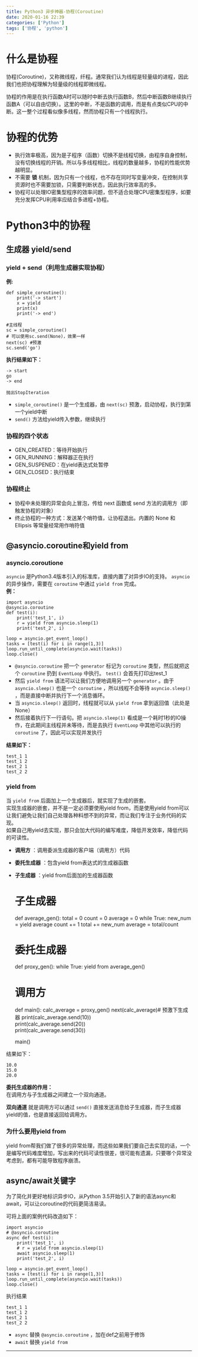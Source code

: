 ```yaml
---
title: Python3 异步神器-协程(Coroutine)
date: 2020-01-16 22:39
categories: ['Python']
tags: ['协程', 'python']
---
```

#  什么是协程

协程(Coroutine)，又称微线程，纤程。通常我们认为线程是轻量级的进程，因此我们也把协程理解为轻量级的线程即微线程。

协程的作用是在执行函数A时可以随时中断去执行函数B，然后中断函数B继续执行函数A（可以自由切换）。这里的中断，不是函数的调用，而是有点类似CPU的中断。这一整个过程看似像多线程，然而协程只有一个线程执行。

#  协程的优势

  * 执行效率极高，因为是子程序（函数）切换不是线程切换，由程序自身控制，没有切换线程的开销。所以与多线程相比，线程的数量越多，协程的性能优势越明显。 
  * 不需要 **锁** 机制，因为只有一个线程，也不存在同时写变量冲突，在控制共享资源时也不需要加锁，只需要判断状态，因此执行效率高的多。 
  * 协程可以处理IO密集型程序的效率问题，但不适合处理CPU密集型程序，如要充分发挥CPU利用率应结合多进程+协程。 

#  Python3中的协程

##  生成器 yield/send

###  yield + send（利用生成器实现协程）

**例:**

    
    
    def simple_coroutine():
        print('-> start')
        x = yield
        print(x)
        print('-> end')
    
    #主线程
    sc = simple_coroutine()
    # 可以使用sc.send(None)，效果一样
    next(sc) #预激
    sc.send('go')
    

**执行结果如下：**

    
    
    -> start
    go
    -> end
    
    抛出StopIteration
    

  * ` simple_coroutine() ` 是一个生成器，由 ` next(sc) ` 预激，启动协程，执行到第一个yield中断 
  * ` send() ` 方法给yield传入参数，继续执行 

###  协程的四个状态

  * GEN_CREATED：等待开始执行 
  * GEN_RUNNING：解释器正在执行 
  * GEN_SUSPENED：在yield表达式处暂停 
  * GEN_CLOSED：执行结束 

###  协程终止

  * 协程中未处理的异常会向上冒泡，传给 next 函数或 send 方法的调用方（即触发协程的对象） 
  * 终止协程的一种方式：发送某个哨符值，让协程退出。内置的 None 和Ellipsis 等常量经常用作哨符值 

##  @asyncio.coroutine和yield from

###  asyncio.coroutione

` asyncio ` 是Python3.4版本引入的标准库，直接内置了对异步IO的支持。 ` asyncio ` 的异步操作，需要在 `
coroutine ` 中通过 ` yield from ` 完成。  
**例：**

    
    
    import asyncio
    @asyncio.coroutine
    def test(i):
        print('test_1', i)
        r = yield from asyncio.sleep(1)
        print('test_2', i)
    
    loop = asyncio.get_event_loop()
    tasks = [test(i) for i in range(1,3)]
    loop.run_until_complete(asyncio.wait(tasks))
    loop.close()
    

  * ` @asyncio.coroutine ` 把一个 ` generator ` 标记为 ` coroutine ` 类型，然后就把这个 ` coroutine ` 扔到 ` EventLoop ` 中执行。 ` test() ` 会首先打印出test_1 
  * 然后 ` yield from ` 语法可以让我们方便地调用另一个 ` generator ` 。由于 ` asyncio.sleep() ` 也是一个 ` coroutine ` ，所以线程不会等待 ` asyncio.sleep() ` ，而是直接中断并执行下一个消息循环。 
  * 当 ` asyncio.sleep() ` 返回时，线程就可以从 ` yield from ` 拿到返回值（此处是None） 
  * 然后接着执行下一行语句。把 ` asyncio.sleep(1) ` 看成是一个耗时1秒的IO操作，在此期间主线程并未等待，而是去执行 ` EventLoop ` 中其他可以执行的 ` coroutine ` 了，因此可以实现并发执行 

**结果如下：**

    
    
    test_1 1
    test_1 2
    test_2 1
    test_2 2
    

###  yield from

当 ` yield from ` 后面加上一个生成器后，就实现了生成的嵌套。  
实现生成器的嵌套，并不是一定必须要使用yield from，而是使用yield
from可以让我们避免让我们自己处理各种料想不到的异常，而让我们专注于业务代码的实现。  
如果自己用yield去实现，那只会加大代码的编写难度，降低开发效率，降低代码的可读性。

  * **调用方** ：调用委派生成器的客户端（调用方）代码 
  * **委托生成器** ：包含yield from表达式的生成器函数 
  * **子生成器** ：yield from后面加的生成器函数 

    
    
    # 子生成器
    def average_gen():
        total = 0
        count = 0
        average = 0
        while True:
            new_num = yield average
            count += 1
            total += new_num
            average = total/count
    
    # 委托生成器
    def proxy_gen():
        while True:
            yield from average_gen()
    
    # 调用方
    def main():
        calc_average = proxy_gen()
        next(calc_average)# 预激下生成器
        print(calc_average.send(10))  
        print(calc_average.send(20))  
        print(calc_average.send(30))  
    
    main()
    
    

结果如下：

    
    
    10.0
    15.0
    20.0
    

**委托生成器的作用：**  
在调用方与子生成器之间建立一个双向通道。

**双向通道** 就是调用方可以通过 ` send() ` 直接发送消息给子生成器，而子生成器yield的值，也是直接返回给调用方。

###  为什么要用yield from

yield
from帮我们做了很多的异常处理，而这些如果我们要自己去实现的话，一个是编写代码难度增加，写出来的代码可读性很差，很可能有遗漏，只要哪个异常没考虑到，都有可能导致程序崩溃。

##  async/await关键字

为了简化并更好地标识异步IO，从Python 3.5开始引入了新的语法async和await，可以让coroutine的代码更简洁易读。

可将上面的案例代码改造如下：

    
    
    import asyncio
    # @asyncio.coroutine
    async def test(i):
        print('test_1', i)
        # r = yield from asyncio.sleep(1)
        await asyncio.sleep(1)
        print('test_2', i)
    
    loop = asyncio.get_event_loop()
    tasks = [test(i) for i in range(1,3)]
    loop.run_until_complete(asyncio.wait(tasks))
    loop.close()
    

执行结果

    
    
    test_1 1
    test_1 2
    test_2 1
    test_2 2
    

  * ` async ` 替换 ` @asyncio.coroutine ` ，加在def之前用于修饰 
  * ` await ` 替换 ` yield from `

* * *

